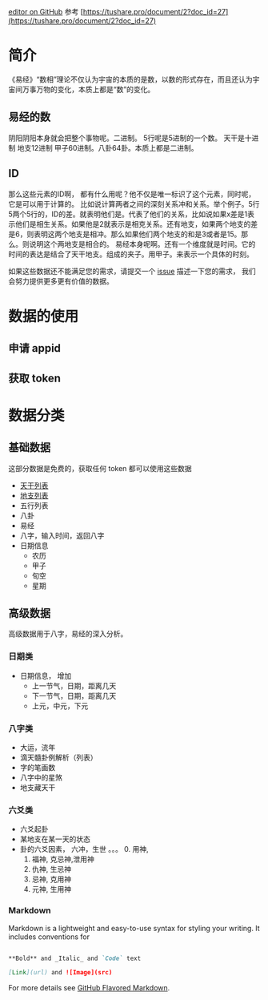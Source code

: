 [editor on GitHub](https://github.com/ichingstudent/ichingstudent.github.io/edit/pages/README.md)
参考
[https://tushare.pro/document/2?doc_id=27](https://tushare.pro/document/2?doc_id=27)

# 简介
《易经》“数相”理论不仅认为宇宙的本质的是数，以数的形式存在，而且还认为宇宙间万事万物的变化，本质上都是“数”的变化。


## 易经的数
阴阳阴阳本身就会把整个事物呢。二进制。
5行呢是5进制的一个数。
天干是十进制
地支12进制
甲子60进制。八卦64卦。本质上都是二进制。

## ID
那么这些元素的ID啊，
都有什么用呢？他不仅是唯一标识了这个元素，同时呢，它是可以用于计算的。
比如说计算两者之间的深刻关系冲和关系。举个例子。5行5两个5行的，ID的差。就表明他们是。代表了他们的关系，比如说如果x差是1表示他们是相生关系。如果他是2就表示是相克关系。还有地支，如果两个地支的差是6，则表明这两个地支是相冲。那么如果他们两个地支的和是3或者是15。那么。则说明这个两地支是相合的。
易经本身呢啊。还有一个维度就是时间。它的时间的表达是结合了天干地支。组成的夹子。用甲子。来表示一个具体的时刻。



如果这些数据还不能满足您的需求，请提交一个 [issue](https://github.com/ichingstudent/ichingstudent.github.io/issues) 描述一下您的需求， 我们会努力提供更多更有价值的数据。

# 数据的使用

## 申请 appid

## 获取 token



# 数据分类

## 基础数据

这部分数据是免费的，获取任何 token 都可以使用这些数据
- [天干列表](/docs/basic_data.md)
- [地支列表](/docs/basic_data)
- 五行列表
- 八卦
- 易经
- 八字，输入时间，返回八字
- 日期信息
  - 农历
  - 甲子
  - 旬空
  - 星期

## 高级数据
高级数据用于八字，易经的深入分析。
### 日期类
- 日期信息， 增加
  - 上一节气，日期，距离几天
  - 下一节气，日期，距离几天
  - 上元，中元，下元

### 八字类
- 大运，流年
- 滴天髓卦例解析（列表）
- 字的笔画数
- 八字中的星煞
- 地支藏天干


### 六爻类
- 六爻起卦
- 某地支在某一天的状态
- 卦的六爻因素， 六冲，生世 。。。
  0. 用神,
  1. 福神, 克忌神,泄用神
  2. 仇神, 生忌神
  3. 忌神, 克用神
  4. 元神, 生用神


### Markdown

Markdown is a lightweight and easy-to-use syntax for styling your writing. It includes conventions for

```markdown

**Bold** and _Italic_ and `Code` text

[Link](url) and ![Image](src)

```

For more details see [GitHub Flavored Markdown](https://guides.github.com/features/mastering-markdown/).
